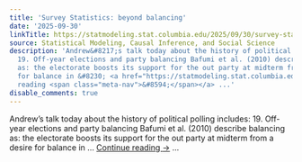 ```yaml
---
title: 'Survey Statistics: beyond balancing'
date: '2025-09-30'
linkTitle: https://statmodeling.stat.columbia.edu/2025/09/30/survey-statistics-beyond-balancing/
source: Statistical Modeling, Causal Inference, and Social Science
description: 'Andrew&#8217;s talk today about the history of political polling includes:
  19. Off-year elections and party balancing Bafumi et al. (2010) describe balancing
  as: the electorate boosts its support for the out party at midterm from a desire
  for balance in &#8230; <a href="https://statmodeling.stat.columbia.edu/2025/09/30/survey-statistics-beyond-balancing/">Continue
  reading <span class="meta-nav">&#8594;</span></a> ...'
disable_comments: true
---
```

Andrew&#8217;s talk today about the history of political polling includes: 19. Off-year elections and party balancing Bafumi et al. (2010) describe balancing as: the electorate boosts its support for the out party at midterm from a desire for balance in &#8230; <a href="https://statmodeling.stat.columbia.edu/2025/09/30/survey-statistics-beyond-balancing/">Continue reading <span class="meta-nav">&#8594;</span></a> ...